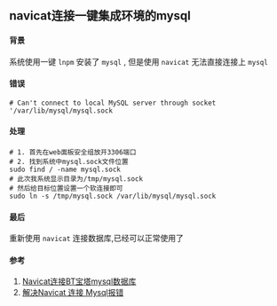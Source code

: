 ## navicat连接一键集成环境的mysql

#### 背景
系统使用一键 `lnpm` 安装了 `mysql` , 但是使用 `navicat` 无法直接连接上 `mysql`

#### 错误
```SHELL
# Can't connect to local MySQL server through socket '/var/lib/mysql/mysql.sock
```

#### 处理
```SHELL
# 1. 首先在web面板安全组放开3306端口
# 2. 找到系统中mysql.sock文件位置
sudo find / -name mysql.sock
# 此次我系统显示目录为/tmp/mysql.sock
# 然后给目标位置设置一个软连接即可
sudo ln -s /tmp/mysql.sock /var/lib/mysql/mysql.sock
```

#### 最后
重新使用 `navicat` 连接数据库,已经可以正常使用了

#### 参考
1. [Navicat连接BT宝塔mysql数据库](https://blog.csdn.net/weixin_44043817/article/details/109184721 'Navicat连接BT宝塔mysql数据库')
1. [解决Navicat 连接 Mysql报错](https://www.jianshu.com/p/1fdeb2e5b25a '解决Navicat 连接 Mysql报错')